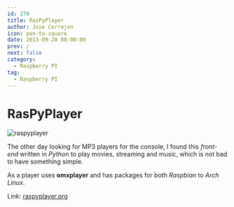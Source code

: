 ```yaml
---
id: 270
title: RasPyPlayer
author: Jose Cerrejon
icon: pen-to-square
date: 2013-09-20 08:00:00
prev: /
next: false
category:
  - Raspberry PI
tag:
  - Raspberry PI
---
```


# RasPyPlayer

![raspyplayer](/images/2013/09/raspiplayer.jpg)

The other day looking for MP3 players for the console, I found this *front-end* written in *Python* to play movies, streaming and music, which is not bad to have something simple.

As a player uses **omxplayer** and has packages for both *Raspbian* to *Arch Linux*.

Link: [raspyplayer.org](http://raspyplayer.org)